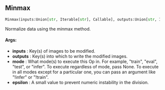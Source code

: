 ## Minmax
```python
Minmax(inputs:Union[str, Iterable[str], Callable], outputs:Union[str, Iterable[str]], mode:Union[NoneType, str, Iterable[str]]=None, epsilon:float=1e-07)
```
Normalize data using the minmax method.


#### Args:

* **inputs** :  Key(s) of images to be modified.
* **outputs** :  Key(s) into which to write the modified images.
* **mode** :  What mode(s) to execute this Op in. For example, "train", "eval", "test", or "infer". To execute        regardless of mode, pass None. To execute in all modes except for a particular one, you can pass an argument        like "!infer" or "!train".
* **epsilon** :  A small value to prevent numeric instability in the division.